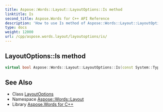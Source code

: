 ```yaml
---
title: Aspose::Words::Layout::LayoutOptions::Is method
linktitle: Is
second_title: Aspose.Words for C++ API Reference
description: 'How to use Is method of Aspose::Words::Layout::LayoutOptions class in C++.'
type: docs
weight: 12000
url: /cpp/aspose.words.layout/layoutoptions/is/
---
```

## LayoutOptions::Is method




```cpp
virtual bool Aspose::Words::Layout::LayoutOptions::Is(const System::TypeInfo &target) const override
```

## See Also

* Class [LayoutOptions](../)
* Namespace [Aspose::Words::Layout](../../)
* Library [Aspose.Words for C++](../../../)
